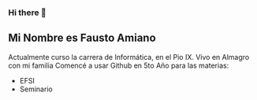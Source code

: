 ### Hi there 👋
## Mi Nombre es Fausto Amiano
Actualmente curso la carrera de Informática, en el Pio IX. Vivo en Almagro con mi familia
Comencé a usar Github en 5to Año para las materias:
- EFSI
- Seminario
<!--
**FaustoAmiano/FaustoAmiano** is a ✨ _special_ ✨ repository because its `README.md` (this file) appears on your GitHub profile.

Here are some ideas to get you started:

- 🔭 I’m currently working on ...
- 🌱 I’m currently learning ...
- 👯 I’m looking to collaborate on ...
- 🤔 I’m looking for help with ...
- 💬 Ask me about ...
- 📫 How to reach me: ...
- 😄 Pronouns: ...
- ⚡ Fun fact: ...
-->
